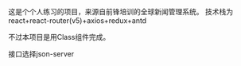 这是个个人练习的项目，来源自前锋培训的全球新闻管理系统。
技术栈为react+react-router(v5)+axios+redux+antd

不过本项目是用Class组件完成。

接口选择json-server
